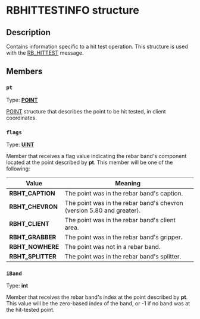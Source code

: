 # RBHITTESTINFO structure

## Description

Contains information specific to a hit test operation. This structure is used with the [RB_HITTEST](https://learn.microsoft.com/windows/desktop/Controls/rb-hittest) message.

## Members

### `pt`

Type: **[POINT](https://learn.microsoft.com/windows/win32/api/windef/ns-windef-point)**

[POINT](https://learn.microsoft.com/windows/win32/api/windef/ns-windef-point) structure that describes the point to be hit tested, in client coordinates.

### `flags`

Type: **[UINT](https://learn.microsoft.com/windows/desktop/WinProg/windows-data-types)**

Member that receives a flag value indicating the rebar band's component located at the point described by **pt**. This member will be one of the following:

| Value | Meaning |
| --- | --- |
| **RBHT_CAPTION** | The point was in the rebar band's caption. |
| **RBHT_CHEVRON** | The point was in the rebar band's chevron (version 5.80 and greater). |
| **RBHT_CLIENT** | The point was in the rebar band's client area. |
| **RBHT_GRABBER** | The point was in the rebar band's gripper. |
| **RBHT_NOWHERE** | The point was not in a rebar band. |
| **RBHT_SPLITTER** | The point was in the rebar band's splitter. |

### `iBand`

Type: **int**

Member that receives the rebar band's index at the point described by **pt**. This value will be the zero-based index of the band, or -1 if no band was at the hit-tested point.